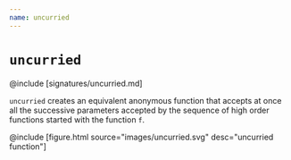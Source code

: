 ```yaml
---
name: uncurried
---
```


# `uncurried`

@include [signatures/uncurried.md]

`uncurried` creates an equivalent anonymous function that accepts at once all the successive parameters accepted by the sequence of high order functions started with the function `f`.

@include [figure.html source="images/uncurried.svg" desc="uncurried function"]
